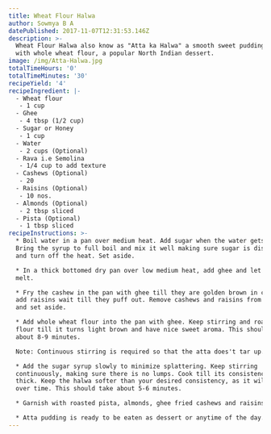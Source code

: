 ```yaml
---
title: Wheat Flour Halwa
author: Sowmya B A
datePublished: 2017-11-07T12:31:53.146Z
description: >-
  Wheat Flour Halwa also know as "Atta ka Halwa" a smooth sweet pudding made
  with whole wheat flour, a popular North Indian dessert.
image: /img/Atta-Halwa.jpg
totalTimeHours: '0'
totalTimeMinutes: '30'
recipeYield: '4'
recipeIngredient: |-
  - Wheat flour
   - 1 cup
  - Ghee
   - 4 tbsp (1/2 cup)
  - Sugar or Honey
   - 1 cup
  - Water
   - 2 cups (Optional)
  - Rava i.e Semolina
   - 1/4 cup to add texture
  - Cashews (Optional)
   - 20
  - Raisins (Optional)
   - 10 nos.
  - Almonds (Optional)
   - 2 tbsp sliced
  - Pista (Optional)
   - 1 tbsp sliced
recipeInstructions: >-
  * Boil water in a pan over medium heat. Add sugar when the water gets to boil.
  Bring the syrup to full boil and mix it well making sure sugar is dissolved,
  and turn off the heat. Set aside. 

  * In a thick bottomed dry pan over low medium heat, add ghee and let the ghee
  melt.

  * Fry the cashew in the pan with ghee till they are golden brown in color, now
  add raisins wait till they puff out. Remove cashews and raisins from the pan
  and set aside.

  * Add whole wheat flour into the pan with ghee. Keep stirring and roast the
  flour till it turns light brown and have nice sweet aroma. This should take
  about 8-9 minutes.

  Note: Continuous stirring is required so that the atta does't tar up.

  * Add the sugar syrup slowly to minimize splattering. Keep stirring
  continuously, making sure there is no lumps. Cook till its consistency becomes
  thick. Keep the halwa softer than your desired consistency, as it will thicken
  over time. This should take about 5-6 minutes.

  * Garnish with roasted pista, almonds, ghee fried cashews and raisins.

  * Atta pudding is ready to be eaten as dessert or anytime of the day.
---
```



